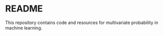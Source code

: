 # README

This repository contains code and resources for multivariate probability in machine learning.
